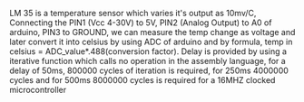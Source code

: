 LM 35 is a temperature sensor which varies it's output as 10mv/C, Connecting the PIN1 (Vcc 4-30V) to 5V, PIN2 (Analog Output) to A0 of arduino, 
  PIN3 to GROUND, we can measure the temp change as voltage and later convert it into celsius by using ADC of arduino and by formula, temp in celsius
  = ADC_value*.488(conversion factor).
  Delay is provided by using a iterative function which calls no operation in the assembly language, for a delay of 50ms, 800000 cycles of iteration 
  is required, for 250ms 4000000 cycles and for 500ms 8000000 cycles is required for a 16MHZ clocked microcontroller
